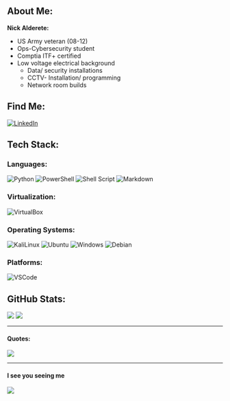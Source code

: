 ## **About Me:**

**Nick Alderete:**

- US Army veteran (08-12)
- Ops-Cybersecurity student
- Comptia ITF+ certified
- Low voltage electrical background
    - Data/ security installations
    - CCTV- Installation/ programming
    - Network room builds

## **Find Me:**

[![LinkedIn](https://img.shields.io/badge/LinkedIn-%230077B5.svg?logo=linkedin&logoColor=white)](https://linkedin.com/in/nickolaus-alderete) 

## **Tech Stack:**

### **Languages:**
![Python](https://img.shields.io/badge/python-3670A0?style=for-the-badge&logo=python&logoColor=ffdd54) ![PowerShell](https://img.shields.io/badge/powershell-5391FE?style=for-the-badge&logo=powershell&logoColor=white) ![Shell Script](https://img.shields.io/badge/shell_script-%23121011.svg?style=for-the-badge&logo=gnu-bash&logoColor=white) ![Markdown](https://img.shields.io/badge/markdown-%23000000.svg?style=for-the-badge&logo=markdown&logoColor=white) 

### **Virtualization:**
![VirtualBox](https://img.shields.io/badge/VirtualBox-21416b?style=for-the-badge&logo=VirtualBox&logoColor=white) 

### **Operating Systems:**
![KaliLinux](https://img.shields.io/badge/Kali_Linux-557C94?style=for-the-badge&logo=kali-linux&logoColor=white) ![Ubuntu](https://img.shields.io/badge/Ubuntu-E95420?style=for-the-badge&logo=ubuntu&logoColor=white) ![Windows](https://img.shields.io/badge/Windows-0078D6?style=for-the-badge&logo=windows&logoColor=white) ![Debian](https://img.shields.io/badge/Debian-A81D33?style=for-the-badge&logo=debian&logoColor=white) 

### **Platforms:** 
![VSCode](https://img.shields.io/badge/VSCode-0078D4?style=for-the-badge&logo=visual%20studio%20code&logoColor=white)

## **GitHub Stats:**

![](https://github-readme-stats.vercel.app/api/top-langs/?username=nkalderete&theme=tokyonight&hide_border=false&include_all_commits=true&count_private=false&layout=compact)
![](https://github-readme-streak-stats.herokuapp.com/?user=nkalderete&theme=tokyonight&hide_border=false)<br/>

-----
#### **Quotes:**
![](https://quotes-github-readme.vercel.app/api?type=vetical&theme=tokyonight)

---
#### **I see you seeing me**
[![](https://visitcount.itsvg.in/api?id=nkalderete&icon=2&color=1)](https://visitcount.itsvg.in)
